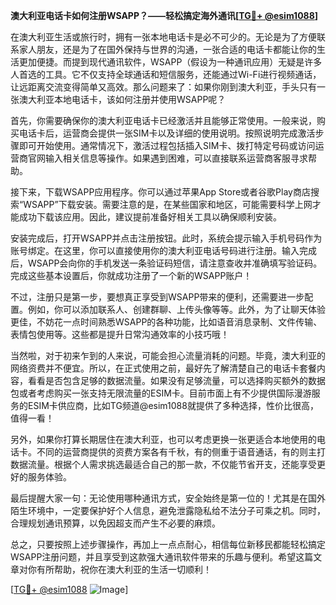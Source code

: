 **澳大利亚电话卡如何注册WSAPP？——轻松搞定海外通讯[[TG💪+ @esim1088](https://t.me/s/esim1088)]**

在澳大利亚生活或旅行时，拥有一张本地电话卡是必不可少的。无论是为了方便联系家人朋友，还是为了在国外保持与世界的沟通，一张合适的电话卡都能让你的生活更加便捷。而提到现代通讯软件，WSAPP（假设为一种通讯应用）无疑是许多人首选的工具。它不仅支持全球通话和短信服务，还能通过Wi-Fi进行视频通话，让远距离交流变得简单又高效。那么问题来了：如果你刚到澳大利亚，手头只有一张澳大利亚本地电话卡，该如何注册并使用WSAPP呢？

首先，你需要确保你的澳大利亚电话卡已经激活并且能够正常使用。一般来说，购买电话卡后，运营商会提供一张SIM卡以及详细的使用说明。按照说明完成激活步骤即可开始使用。通常情况下，激活过程包括插入SIM卡、拨打特定号码或访问运营商官网输入相关信息等操作。如果遇到困难，可以直接联系运营商客服寻求帮助。

接下来，下载WSAPP应用程序。你可以通过苹果App Store或者谷歌Play商店搜索“WSAPP”下载安装。需要注意的是，在某些国家和地区，可能需要科学上网才能成功下载该应用。因此，建议提前准备好相关工具以确保顺利安装。

安装完成后，打开WSAPP并点击注册按钮。此时，系统会提示输入手机号码作为账号绑定。在这里，你可以直接使用你的澳大利亚电话号码进行注册。输入完成后，WSAPP会向你的手机发送一条验证码短信，请注意查收并准确填写验证码。完成这些基本设置后，你就成功注册了一个新的WSAPP账户！

不过，注册只是第一步，要想真正享受到WSAPP带来的便利，还需要进一步配置。例如，你可以添加联系人、创建群聊、上传头像等等。此外，为了让聊天体验更佳，不妨花一点时间熟悉WSAPP的各种功能，比如语音消息录制、文件传输、表情包使用等。这些都是提升日常沟通效率的小技巧哦！

当然啦，对于初来乍到的人来说，可能会担心流量消耗的问题。毕竟，澳大利亚的网络资费并不便宜。所以，在正式使用之前，最好先了解清楚自己的电话卡套餐内容，看看是否包含足够的数据流量。如果没有足够流量，可以选择购买额外的数据包或者考虑购买一张支持无限流量的ESIM卡。目前市面上有不少提供国际漫游服务的ESIM卡供应商，比如TG频道@esim1088就提供了多种选择，性价比很高，值得一看！

另外，如果你打算长期居住在澳大利亚，也可以考虑更换一张更适合本地使用的电话卡。不同的运营商提供的资费方案各有千秋，有的侧重于语音通话，有的则主打数据流量。根据个人需求挑选最适合自己的那一款，不仅能节省开支，还能享受更好的服务体验。

最后提醒大家一句：无论使用哪种通讯方式，安全始终是第一位的！尤其是在国外陌生环境中，一定要保护好个人信息，避免泄露隐私给不法分子可乘之机。同时，合理规划通讯预算，以免因超支而产生不必要的麻烦。

总之，只要按照上述步骤操作，再加上一点点耐心，相信每位新移民都能轻松搞定WSAPP注册问题，并且享受到这款强大通讯软件带来的乐趣与便利。希望这篇文章对你有所帮助，祝你在澳大利亚的生活一切顺利！

[[TG💪+ @esim1088](https://t.me/s/esim1088) ![Image](https://i.postimg.cc/4NQfJmqS/Snipaste-2025-05-13-00-14-12.png)]
